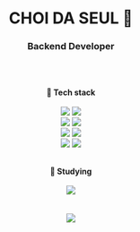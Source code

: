 <div align="center">

# CHOI DA SEUL 🌱
### Backend Developer
</br>
</br>

**📓 Tech stack** 
</br>
</br>
<img src="https://img.shields.io/badge/JavaScript-F7DF1E?style=flat&logo=JavaScript&logoColor=white"/>
<img src="https://img.shields.io/badge/TypeScript-3178C6?style=flat&logo=TypeScript&logoColor=white"/>
</br>
<img src="https://img.shields.io/badge/Nestjs-E0234E?style=flat&logo=nestjs&logoColor=white"/>
<img src="https://img.shields.io/badge/Graphql-E10098?style=flat&logo=graphql&logoColor=white"/>
</br>
<img src="https://img.shields.io/badge/Mysql-4479A1?style=flat&logo=mysql&logoColor=white"/>
<img src="https://img.shields.io/badge/Mongodb-47A248?style=flat&logo=mongodb&logoColor=white"/>
</br>
<img src="https://img.shields.io/badge/docker-2496ED?style=flat-square&logo=docker&logoColor=white"/>
<img src="https://img.shields.io/badge/GCP-4285F4?style=flat-square&logo=googlecloud&logoColor=white"/> 
</br>
</br>

**📝 Studying**
</br>
</br>
<img src="https://img.shields.io/badge/AWS-232F3E?style=flat-square&logo=amazonaws&logoColor=white"/>
</br>
</br>
</br>
<img src="https://github-readme-stats.vercel.app/api/top-langs/?username=Daseul1&layout=compact"><br><br>
